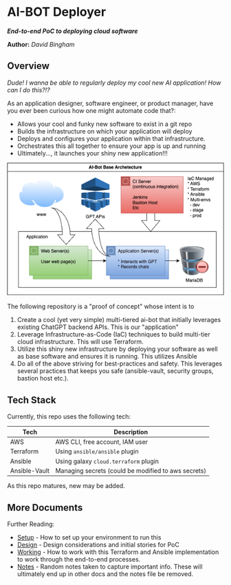AI-BOT Deployer
===============

***End-to-end PoC to deploying cloud software***

**Author:** *David Bingham*

## Overview

_Dude! I wanna be able to regularly deploy my cool new AI application! How can
I do this?!?_

As an application designer, software engineer, or product manager, have you
ever been curious how one might automate code that?:

* Allows your cool and funky new software to exist in a git repo
* Builds the infrastructure on which your application will deploy
* Deploys and configures your application within that infrastructure.
* Orchestrates this all together to ensure your app is up and running
* Ultimately..., it launches your shiny new application!!!

![Architecture Diagram](images/AI-Bot-arch.drawio.png "Architecture")

The following repository is a "proof of concept" whose intent is to

1. Create a cool (yet very simple) multi-tiered ai-bot that initially leverages
   existing ChatGPT backend APIs. This is our "application"
2. Leverage Infrastructure-as-Code (IaC) techniques to build multi-tier cloud
   infrastructure. This will use Terraform.
3. Utilize this shiny new infrastructure by deploying your software as well as 
   base software and ensures it is running. This utilizes Ansible
4. Do all of the above striving for best-practices and safety. This leverages
   several practices that keeps you safe (ansible-vault, security groups,
   bastion host etc.).

## Tech Stack
Currently, this repo uses the following tech:

| Tech          | Description                                         |
|---------------|-----------------------------------------------------|
| AWS           | AWS CLI, free account, IAM user                     |
| Terraform     | Using `ansible/ansible` plugin                      |
| Ansible       | Using galaxy `cloud.terraform` plugin               |
| Ansible-Vault | Managing secrets (could be modified to aws secrets) |

As this repo matures, new may be added.

## More Documents

Further Reading:
* [Setup](README_SETUP.md) - How to set up your environment to run this
* [Design](README_DESIGN.md) - Design considerations and initial stories for PoC
* [Working](README_WORKING.md) - How to work with this Terraform and Ansible 
  implementation to work through the end-to-end processes.
* [Notes](README_NOTES.md) - Random notes taken to capture important info. These
  will ultimately end up in other docs and the notes file be removed.

